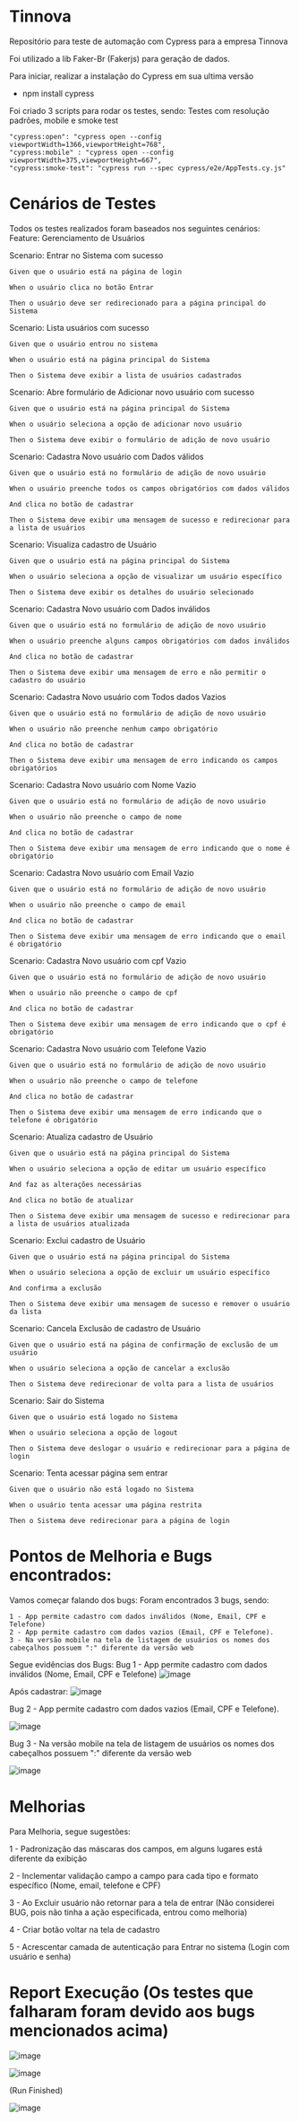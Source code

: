 # Tinnova
Repositório para teste de automação com Cypress para a empresa Tinnova

Foi utilizado a lib Faker-Br (Fakerjs) para geração de dados.

Para iniciar, realizar a instalação do Cypress em sua ultima versão

 - npm install cypress

Foi criado 3 scripts para rodar os testes, sendo:
Testes com resolução padrões, mobile e smoke test

    "cypress:open": "cypress open --config viewportWidth=1366,viewportHeight=768",
    "cypress:mobile" : "cypress open --config viewportWidth=375,viewportHeight=667",
    "cypress:smoke-test": "cypress run --spec cypress/e2e/AppTests.cy.js"
    
   
# Cenários de Testes

Todos os testes realizados foram baseados nos seguintes cenários:  
  Feature: Gerenciamento de Usuários

  Scenario: Entrar no Sistema com sucesso
  
    Given que o usuário está na página de login
    
    When o usuário clica no botão Entrar
    
    Then o usuário deve ser redirecionado para a página principal do Sistema
    

  Scenario: Lista usuários com sucesso
  
    Given que o usuário entrou no sistema
    
    When o usuário está na página principal do Sistema
    
    Then o Sistema deve exibir a lista de usuários cadastrados
    

  Scenario: Abre formulário de Adicionar novo usuário com sucesso
  
    Given que o usuário está na página principal do Sistema
    
    When o usuário seleciona a opção de adicionar novo usuário
    
    Then o Sistema deve exibir o formulário de adição de novo usuário
    

  Scenario: Cadastra Novo usuário com Dados válidos
  
    Given que o usuário está no formulário de adição de novo usuário
    
    When o usuário preenche todos os campos obrigatórios com dados válidos
    
    And clica no botão de cadastrar
    
    Then o Sistema deve exibir uma mensagem de sucesso e redirecionar para a lista de usuários
    

  Scenario: Visualiza cadastro de Usuário
  
    Given que o usuário está na página principal do Sistema
    
    When o usuário seleciona a opção de visualizar um usuário específico
    
    Then o Sistema deve exibir os detalhes do usuário selecionado
    

  Scenario: Cadastra Novo usuário com Dados inválidos
  
    Given que o usuário está no formulário de adição de novo usuário
    
    When o usuário preenche alguns campos obrigatórios com dados inválidos
    
    And clica no botão de cadastrar
    
    Then o Sistema deve exibir uma mensagem de erro e não permitir o cadastro do usuário
    

  Scenario: Cadastra Novo usuário com Todos dados Vazios
  
    Given que o usuário está no formulário de adição de novo usuário
    
    When o usuário não preenche nenhum campo obrigatório
    
    And clica no botão de cadastrar
    
    Then o Sistema deve exibir uma mensagem de erro indicando os campos obrigatórios
    

  Scenario: Cadastra Novo usuário com Nome Vazio
  
    Given que o usuário está no formulário de adição de novo usuário
    
    When o usuário não preenche o campo de nome
    
    And clica no botão de cadastrar
    
    Then o Sistema deve exibir uma mensagem de erro indicando que o nome é obrigatório
    

  Scenario: Cadastra Novo usuário com Email Vazio
  
    Given que o usuário está no formulário de adição de novo usuário
    
    When o usuário não preenche o campo de email
    
    And clica no botão de cadastrar
    
    Then o Sistema deve exibir uma mensagem de erro indicando que o email é obrigatório
    

  Scenario: Cadastra Novo usuário com cpf Vazio
  
    Given que o usuário está no formulário de adição de novo usuário
    
    When o usuário não preenche o campo de cpf
    
    And clica no botão de cadastrar
    
    Then o Sistema deve exibir uma mensagem de erro indicando que o cpf é obrigatório
    

  Scenario: Cadastra Novo usuário com Telefone Vazio
  
    Given que o usuário está no formulário de adição de novo usuário
    
    When o usuário não preenche o campo de telefone
    
    And clica no botão de cadastrar
    
    Then o Sistema deve exibir uma mensagem de erro indicando que o telefone é obrigatório
    

  Scenario: Atualiza cadastro de Usuário
  
    Given que o usuário está na página principal do Sistema
    
    When o usuário seleciona a opção de editar um usuário específico
    
    And faz as alterações necessárias
    
    And clica no botão de atualizar
    
    Then o Sistema deve exibir uma mensagem de sucesso e redirecionar para a lista de usuários atualizada
    

  Scenario: Exclui cadastro de Usuário
  
    Given que o usuário está na página principal do Sistema
    
    When o usuário seleciona a opção de excluir um usuário específico
    
    And confirma a exclusão
    
    Then o Sistema deve exibir uma mensagem de sucesso e remover o usuário da lista
    

  Scenario: Cancela Exclusão de cadastro de Usuário
  
    Given que o usuário está na página de confirmação de exclusão de um usuário
    
    When o usuário seleciona a opção de cancelar a exclusão
    
    Then o Sistema deve redirecionar de volta para a lista de usuários
    

  Scenario: Sair do Sistema
  
    Given que o usuário está logado no Sistema
    
    When o usuário seleciona a opção de logout
    
    Then o Sistema deve deslogar o usuário e redirecionar para a página de login
    

  Scenario: Tenta acessar página sem entrar
  
    Given que o usuário não está logado no Sistema
    
    When o usuário tenta acessar uma página restrita
    
    Then o Sistema deve redirecionar para a página de login
    

# Pontos de Melhoria e Bugs encontrados:

Vamos começar falando dos bugs:
    Foram encontrados 3 bugs, sendo:

    1 - App permite cadastro com dados inválidos (Nome, Email, CPF e Telefone)
    2 - App permite cadastro com dados vazios (Email, CPF e Telefone).
    3 - Na versão mobile na tela de listagem de usuários os nomes dos cabeçalhos possuem ":" diferente da versão web

Segue evidências dos Bugs:
Bug 1  - App permite cadastro com dados inválidos (Nome, Email, CPF e Telefone)
  ![image](https://github.com/maxalisson/Tinnova/assets/78100386/c7e00c30-a45d-4da4-895f-096f831be520)


  Após cadastrar:
![image](https://github.com/maxalisson/Tinnova/assets/78100386/73781884-b34d-495a-9a3f-cd570de350f5)


Bug 2 - App permite cadastro com dados vazios (Email, CPF e Telefone).

  ![image](https://github.com/maxalisson/Tinnova/assets/78100386/48d810be-a1f3-4e16-a0db-8ae4d5459185)

Bug 3 - Na versão mobile na tela de listagem de usuários os nomes dos cabeçalhos possuem ":" diferente da versão web

![image](https://github.com/maxalisson/Tinnova/assets/78100386/20c801c7-c938-4e56-bc2a-880ff9a156dd)

  
 # Melhorias 
Para Melhoria, segue sugestões:

  1 - Padronização das máscaras dos campos, em alguns lugares está diferente da exibição
  
  2 - Inclementar validação campo a campo para cada tipo e formato específico (Nome, email, telefone e CPF)
  
  3 - Ao Excluir usuário não retornar para a tela de entrar (Não considerei BUG, pois não tinha a ação especificada, entrou como melhoria)
  
  4 - Criar botão voltar na tela de cadastro
  
  5 - Acrescentar camada de autenticação para Entrar no sistema (Login com usuário e senha)



# Report Execução (Os testes que falharam foram devido aos bugs mencionados acima)

![image](https://github.com/maxalisson/Tinnova/assets/78100386/b04ff65d-1e09-448c-ac8f-37eaffa59a1d)

![image](https://github.com/maxalisson/Tinnova/assets/78100386/afe4f84e-fed6-4d9b-88d2-cb76d0ce301a)

  (Run Finished)

![image](https://github.com/maxalisson/Tinnova/assets/78100386/630267e7-8eb1-4c97-a38c-f514d448021e)

